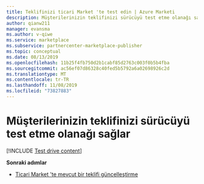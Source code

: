 ```yaml
---
title: Teklifinizi ticari Market 'te test edin | Azure Marketi
description: Müşterilerinizin teklifinizi sürücüyü test etme olanağı sağlar
author: qianw211
manager: evansma
ms.author: v-qiwe
ms.service: marketplace
ms.subservice: partnercenter-marketplace-publisher
ms.topic: conceptual
ms.date: 08/13/2019
ms.openlocfilehash: 11b25f4fb750d2b1cabf85d2763c003f0b5b4fba
ms.sourcegitcommit: ac56ef07d86328c40fed5b5792a6a02698926c2d
ms.translationtype: MT
ms.contentlocale: tr-TR
ms.lasthandoff: 11/08/2019
ms.locfileid: "73827883"
---
```

# <a name="allow-your-customers-to-test-drive-your-offer"></a>Müşterilerinizin teklifinizi sürücüyü test etme olanağı sağlar

[!INCLUDE [Test drive content](./includes/commercial-marketplace-test-drive.md)]

**Sonraki adımlar**

- [Ticari Market 'te mevcut bir teklifi güncelleştirme](./update-existing-offer.md)
